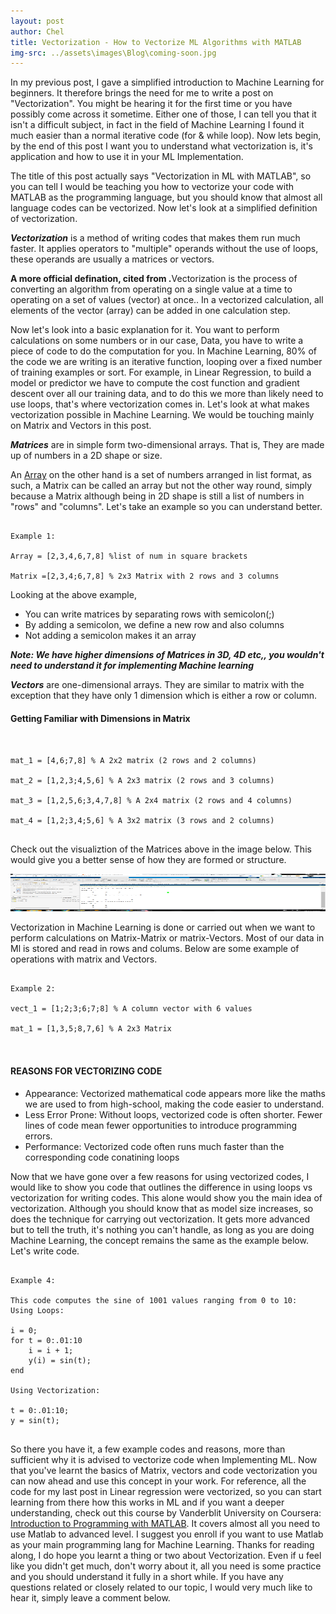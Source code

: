 ```yaml
---
layout: post
author: Chel
title: Vectorization - How to Vectorize ML Algorithms with MATLAB
img-src: ../assets\images\Blog\coming-soon.jpg
---
```


In my previous post, I gave a simplified introduction to Machine Learning for beginners. It therefore brings the need for me to write a post on "Vectorization". You might be hearing it for the first time or you have possibly come across it sometime. Either one of those, I can tell you that it isn't a difficult subject, in fact in the field of Machine Learning I found it much easier than a normal iterative code (for & while loop). Now lets begin, by the end of this post I want you to understand what vectorization is, it's application and how to use it in your ML Implementation.

The title of this post actually says "Vectorization in ML with MATLAB", so you can tell I would be teaching you how to vectorize your code with MATLAB as the programming language, but you should know that almost all language codes can be vectorized. Now let's look at a simplified definition of vectorization.

<strong><em>Vectorization</em></strong> is a method of writing codes that makes them run much faster. It applies operators to "multiple" operands without the use of loops, these operands are usually a matrices or vectors.

<b>A more official defination, cited from <a href=""></a>.</b>Vectorization is the process of converting an algorithm from operating on a single value at a time to operating on a set of values (vector) at once.. In a vectorized calculation, all elements of the vector (array) can be added in one calculation step.


Now let's look into a basic explanation for it. You want to perform calculations on some numbers or in our case, Data, you have to write a piece of code to do the computation for you. In Machine Learning, 80% of the code we are writing is an iterative function, looping over a fixed number of training examples or sort. For example, in Linear Regression, to build a model or predictor we have to compute the cost function and gradient descent over all our training data, and to do this we more than likely need to use loops, that's where vectorization comes in. Let's look at what makes vectorization possible in Machine Learning. We would be touching mainly on Matrix and Vectors in this post.


<strong><em>Matrices</em></strong> are in simple form two-dimensional arrays. That is, They are made up of numbers in a 2D shape or size.

An <a href="">Array</a> on the other hand is a set of numbers arranged in list format, as such, a Matrix can be called an array but not the other way round, simply because a Matrix although being in 2D shape is still a list of numbers in "rows" and "columns". Let's take an example so you can understand better.

<pre><code class="matlab">
Example 1:

Array = [2,3,4,6,7,8] %list of num in square brackets

Matrix =[2,3,4;6,7,8] % 2x3 Matrix with 2 rows and 3 columns
</code></pre>

Looking at the above example,
* You can write matrices by separating rows with semicolon(;)
* By adding a semicolon, we define a new row and also columns 
* Not adding a semicolon makes it an array

<strong><em>Note: We have higher dimensions of Matrices in 3D, 4D etc,, you wouldn't need to understand it for implementing Machine learning </em></strong>


<strong><em>Vectors</em></strong> are one-dimensional arrays. They are similar to matrix with the exception that they have only 1 dimension which is either a row or column.

<h4>Getting Familiar with Dimensions in Matrix</h4>

<pre><code class="matlab">

mat_1 = [4,6;7,8] % A 2x2 matrix (2 rows and 2 columns)

mat_2 = [1,2,3;4,5,6] % A 2x3 matrix (2 rows and 3 columns)

mat_3 = [1,2,5,6;3,4,7,8] % A 2x4 matrix (2 rows and 4 columns)

mat_4 = [1,2;3,4;5,6] % A 3x2 matrix (3 rows and 2 columns)
</code>
</pre>
Check out the visualiztion of the Matrices above in the image below. This would give you a better sense of how they are formed or structure.

<img src="/assets/images/Blog/Blog-img/matrix_formation.png" class="img-fluid" alt="ChannelAI Homepage: Artificial Intelligence" width="100%" height="60vh">


Vectorization in Machine Learning is done or carried out when we want to perform calculations on Matrix-Matrix or matrix-Vectors. Most of our data in Ml is stored and read in rows and colums. Below are some example of operations with matrix and Vectors.

<pre><code class="matlab">
Example 2:

vect_1 = [1;2;3;6;7;8] % A column vector with 6 values

mat_1 = [1,3,5;8,7,6] % A 2x3 Matrix


</code></pre> 

<h4>REASONS FOR VECTORIZING CODE</h4>
<ul style="padding: 5;">
	<li>Appearance: Vectorized mathematical code appears more like the maths we are used to from high-school, making the code easier to understand.</li>
	<li>Less Error Prone: Without loops, vectorized code is often shorter. Fewer lines of code mean fewer opportunities to introduce programming errors.</li>
	<li>Performance: Vectorized code often runs much faster than the corresponding code conatining loops</li>
</ul>

Now that we have gone over a few reasons for using vectorized codes, I would like to show you code that outlines the difference in using loops vs vectorization for writing codes. This alone would show you the main idea of vectorization. Although you should know that as model size increases, so does the technique for carrying out vectorization. It gets more advanced but to tell the truth, it's nothing you can't handle, as long as you are doing Machine Learning, the concept remains the same as the example below. Let's write code.

<pre><code class="matlab">
Example 4:

This code computes the sine of 1001 values ranging from 0 to 10:
Using Loops:

i = 0;
for t = 0:.01:10
	i = i + 1;
	y(i) = sin(t);
end	

Using Vectorization:

t = 0:.01:10;
y = sin(t);

</code></pre>

So there you have it, a few example codes and reasons, more than sufficient why it is advised to vectorize code when Implementing ML. Now that you've learnt the basics of Matrix, vectors and code vectorization you can now ahead and use this concept in your work. For reference, all the code for my last post in Linear regression were vectorized, so you can start learning from there how this works in ML and if you want a deeper understanding, check out this course by Vanderblit University on Coursera: <a href="">Introduction to Programming with MATLAB</a>. It covers almost all you need to use Matlab to advanced level. I suggest you enroll if you want to use Matlab as your main programming lang for Machine Learning. Thanks for reading along, I do hope you learnt a thing or two about Vectorization. Even if u feel like you didn't get much, don't worry about it, all you need is some practice and you should understand it fully in a short while. If you have any questions related or closely related to our topic, I would very much like to hear it, simply leave a comment below.


